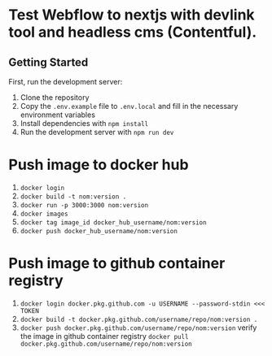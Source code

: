# Test Webflow to nextjs with devlink tool and headless cms (Contentful).

## Getting Started

First, run the development server:

1. Clone the repository
2. Copy the `.env.example` file to `.env.local` and fill in the necessary environment variables
3. Install dependencies with `npm install`
4. Run the development server with `npm run dev`



# Push image to docker hub 
1. `docker login`
2. `docker build -t nom:version .`
3. `docker run -p 3000:3000 nom:version`
4. `docker images`
5. `docker tag image_id docker_hub_username/nom:version`
6. `docker push docker_hub_username/nom:version`

# Push image to github container registry
1. `docker login docker.pkg.github.com -u USERNAME --password-stdin <<< TOKEN`
2. `docker build -t docker.pkg.github.com/username/repo/nom:version .`
3. `docker push docker.pkg.github.com/username/repo/nom:version`
verify the image in github container registry
`docker pull docker.pkg.github.com/username/repo/nom:version`